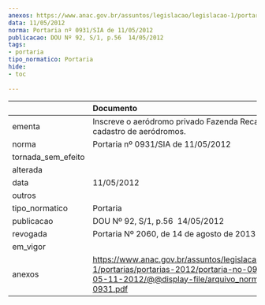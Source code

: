 ```yaml
---
anexos: https://www.anac.gov.br/assuntos/legislacao/legislacao-1/portarias/portarias-2012/portaria-no-0931-sia-de-05-11-2012/@@display-file/arquivo_norma/PA2012-0931.pdf
data: 11/05/2012
norma: Portaria nº 0931/SIA de 11/05/2012
publicacao: DOU Nº 92, S/1, p.56  14/05/2012
tags:
- portaria
tipo_normatico: Portaria
hide: 
- toc 
 
---
```


|                    | Documento                                                                                                                                                         |
|:-------------------|:------------------------------------------------------------------------------------------------------------------------------------------------------------------|
| ementa             | Inscreve o aeródromo privado Fazenda Recanto (MS) no cadastro de aeródromos.                                                                                      |
| norma              | Portaria nº 0931/SIA de 11/05/2012                                                                                                                                |
| tornada_sem_efeito |                                                                                                                                                                   |
| alterada           |                                                                                                                                                                   |
| data               | 11/05/2012                                                                                                                                                        |
| outros             |                                                                                                                                                                   |
| tipo_normatico     | Portaria                                                                                                                                                          |
| publicacao         | DOU Nº 92, S/1, p.56  14/05/2012                                                                                                                                  |
| revogada           | Portaria Nº 2060, de 14 de agosto de 2013                                                                                                                         |
| em_vigor           |                                                                                                                                                                   |
| anexos             | https://www.anac.gov.br/assuntos/legislacao/legislacao-1/portarias/portarias-2012/portaria-no-0931-sia-de-05-11-2012/@@display-file/arquivo_norma/PA2012-0931.pdf |